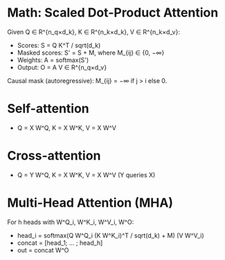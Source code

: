 # Math: Scaled Dot-Product Attention

Given Q ∈ R^{n_q×d_k}, K ∈ R^{n_k×d_k}, V ∈ R^{n_k×d_v}:

- Scores: S = Q K^T / sqrt(d_k)
- Masked scores: S' = S + M, where M_{ij} ∈ {0, −∞}
- Weights: A = softmax(S')
- Output: O = A V ∈ R^{n_q×d_v}

Causal mask (autoregressive): M_{ij} = −∞ if j > i else 0.

# Self-attention
- Q = X W^Q, K = X W^K, V = X W^V

# Cross-attention
- Q = Y W^Q, K = X W^K, V = X W^V (Y queries X)

# Multi-Head Attention (MHA)
For h heads with W^Q_i, W^K_i, W^V_i, W^O:

- head_i = softmax(Q W^Q_i (K W^K_i)^T / sqrt(d_k) + M) (V W^V_i)
- concat = [head_1; … ; head_h]
- out = concat W^O
